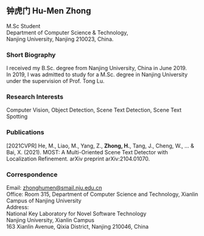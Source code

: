 ## 钟虎门 Hu-Men Zhong
  M.Sc Student<br>
  Department of Computer Science & Technology,<br>
  Nanjing University, Nanjing 210023, China.<br>

### Short Biography
  I received my B.Sc. degree from Nanjing University, China in June 2019.<br>
  In 2019, I was admitted to study for a M.Sc. degree in Nanjing University under the supervision of Prof. Tong Lu.<br>

### Research Interests
  Computer Vision, Object Detection, Scene Text Detection, Scene Text Spotting<br>

### Publications
  [2021CVPR] He, M., Liao, M., Yang, Z., **Zhong, H.**, Tang, J., Cheng, W., ... & Bai, X. (2021). MOST: A Multi-Oriented Scene Text Detector with Localization Refinement. arXiv preprint arXiv:2104.01070.
  
### Correspondence
  Email: zhonghumen@smail.nju.edu.cn<br>
  Office: Room 315, Department of Computer Science and Technology, Xianlin Campus of Nanjing University<br>
  Address:<br> 
  National Key Laboratory for Novel Software Technology<br>
  Nanjing University, Xianlin Campus<br>
  163 Xianlin Avenue, Qixia District, Nanjing 210046, China<br>

